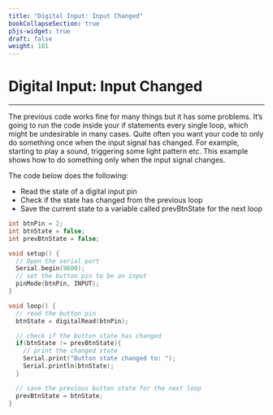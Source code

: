 ```yaml
---
title: "Digital Input: Input Changed"
bookCollapseSection: true
p5js-widget: true
draft: false
weight: 101
---
```


# Digital Input: Input Changed

---

The previous code works fine for many things but it has some problems. It’s going to run the code inside your if statements every single loop, which might be undesirable in many cases. Quite often you want your code to only do something once when the input signal has changed. For example, starting to play a sound, triggering some light pattern etc. This example shows how to do something only when the input signal changes.

The code below does the following:

- Read the state of a digital input pin
- Check if the state has changed from the previous loop
- Save the current state to a variable called prevBtnState for the next loop

```c
int btnPin = 2;
int btnState = false;
int prevBtnState = false;

void setup() {
  // Open the serial port
  Serial.begin(9600);
  // set the button pin to be an input
  pinMode(btnPin, INPUT);
}

void loop() {
  // read the button pin
  btnState = digitalRead(btnPin);

  // check if the button state has changed
  if(btnState != prevBtnState){
    // print the changed state
    Serial.print("Button state changed to: ");
    Serial.println(btnState);
  }

  // save the previous button state for the next loop
  prevBtnState = btnState;
}
```
